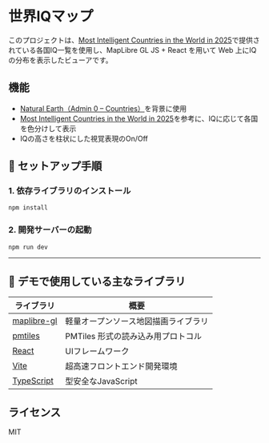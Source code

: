 # 世界IQマップ

このプロジェクトは、[Most Intelligent Countries in the World in 2025](https://www.worldwide-iq-test.com/iq-tests)で提供されている各国IQ一覧を使用し、MapLibre GL JS + React を用いて Web 上にIQの分布を表示したビューアです。

## 機能

- [Natural Earth（Admin 0 – Countries）](https://www.naturalearthdata.com/downloads/10m-cultural-vectors/)を背景に使用
- [Most Intelligent Countries in the World in 2025](https://www.worldwide-iq-test.com/iq-tests)を参考に、IQに応じて各国を色分けして表示
- IQの高さを柱状にした視覚表現のOn/Off

## 🔧 セットアップ手順

### 1. 依存ライブラリのインストール

```bash
npm install
```

### 2. 開発サーバーの起動

```bash
npm run dev
```

---

## 🧪 デモで使用している主なライブラリ

| ライブラリ                                                     | 概要                    |
| --------------------------------------------------------- | --------------------- |
| [maplibre-gl](https://maplibre.org/)                      | 軽量オープンソース地図描画ライブラリ    |
| [pmtiles](https://github.com/protomaps/PMTiles) | PMTiles 形式の読み込み用プロトコル |
| [React](https://react.dev/)                               | UIフレームワーク             |
| [Vite](https://vitejs.dev/)                               | 超高速フロントエンド開発環境        |
| [TypeScript](https://www.typescriptlang.org/)             | 型安全なJavaScript        |

## ライセンス
MIT